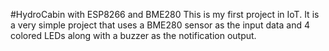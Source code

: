 #HydroCabin with ESP8266 and BME280
This is my first project in IoT. It is a very simple project that uses a BME280 sensor as the input data and 4 colored LEDs along with a buzzer as the notification output.
